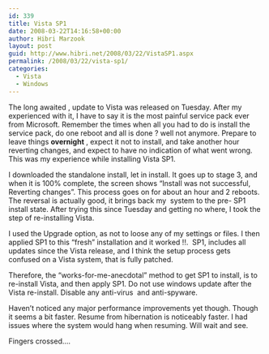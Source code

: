 ```yaml
---
id: 339
title: Vista SP1
date: 2008-03-22T14:16:58+00:00
author: Hibri Marzook
layout: post
guid: http://www.hibri.net/2008/03/22/VistaSP1.aspx
permalink: /2008/03/22/vista-sp1/
categories:
  - Vista
  - Windows
---
```

The long awaited , update to Vista was released on Tuesday. After my experienced with it, I have to say it is the most painful service pack ever from Microsoft. Remember the times when all you had to do is install the service pack, do one reboot and all is done ? well not anymore. Prepare to leave things **overnight** , expect it not to install, and take another hour reverting changes, and expect to have no indication of what went wrong. This was my experience while installing Vista SP1. 

I downloaded the standalone install, let in install. It goes up to stage 3, and when it is 100% complete, the screen shows &#8220;Install was not successful, Reverting changes&#8221;. This process goes on for about an hour and 2 reboots. The reversal is actually good, it brings back my&nbsp; system to the pre- SP1 install state. After trying this since Tuesday and getting no where, I took the step of re-installing Vista. 

I used the Upgrade option, as not to loose any of my settings or files. I then applied SP1 to this &#8220;fresh&#8221; installation and it worked !!.&nbsp; SP1, includes all updates since the Vista release, and I think the setup process gets confused on a Vista system, that is fully patched.

Therefore, the &#8220;works-for-me-anecdotal&#8221; method to get SP1 to install, is to re-install Vista, and then apply SP1. Do not use windows update after the Vista re-install. Disable any anti-virus&nbsp; and anti-spyware.

Haven&#8217;t noticed any major performance improvements yet though. Though it seems a bit faster. Resume from hibernation is noticeably faster. I had issues where the system would hang when resuming. Will wait and see.

Fingers crossed&#8230;.